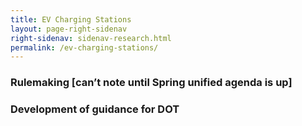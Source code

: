 ```yaml
---
title: EV Charging Stations
layout: page-right-sidenav
right-sidenav: sidenav-research.html
permalink: /ev-charging-stations/
---
```

### Rulemaking [can’t note until Spring unified agenda is up] 

### Development of guidance for DOT  
